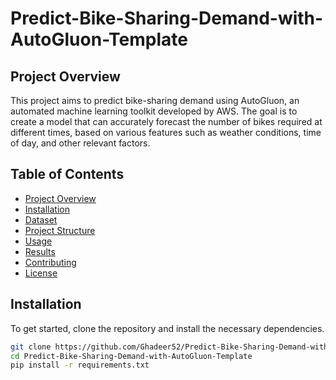 # Predict-Bike-Sharing-Demand-with-AutoGluon-Template

## Project Overview

This project aims to predict bike-sharing demand using AutoGluon, an automated machine learning toolkit developed by AWS. The goal is to create a model that can accurately forecast the number of bikes required at different times, based on various features such as weather conditions, time of day, and other relevant factors.

## Table of Contents
- [Project Overview](#project-overview)
- [Installation](#installation)
- [Dataset](#dataset)
- [Project Structure](#project-structure)
- [Usage](#usage)
- [Results](#results)
- [Contributing](#contributing)
- [License](#license)

## Installation

To get started, clone the repository and install the necessary dependencies.

```bash
git clone https://github.com/Ghadeer52/Predict-Bike-Sharing-Demand-with-AutoGluon-Template.git
cd Predict-Bike-Sharing-Demand-with-AutoGluon-Template
pip install -r requirements.txt
